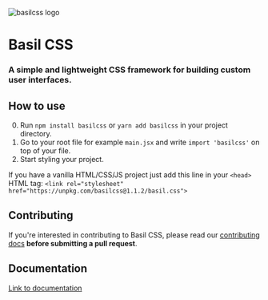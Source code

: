 ![basilcss logo](https://raw.githubusercontent.com/Basilcss/docs/main/basilcss-transparent.png)

# Basil CSS

### A simple and lightweight CSS framework for building custom user interfaces.

## How to use

0) Run `npm install basilcss` or `yarn add basilcss` in your project directory.
1) Go to your root file for example `main.jsx` and write `import 'basilcss'` on top of your file.
2) Start styling your project.

If you have a vanilla HTML/CSS/JS project just add this line in your `<head>` HTML tag: `<link rel="stylesheet" href="https://unpkg.com/basilcss@1.1.2/basil.css">`

## Contributing

If you're interested in contributing to Basil CSS, please read our [contributing docs](https://github.com/Basilcss/core/blob/main/CONTRIBUTING.md) **before submitting a pull request**.

## Documentation

[Link to documentation](https://www.basilcss.com/)
